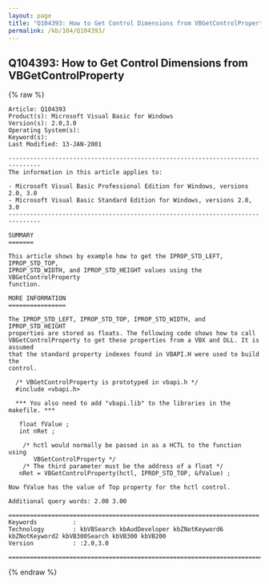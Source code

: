 ```yaml
---
layout: page
title: "Q104393: How to Get Control Dimensions from VBGetControlProperty"
permalink: /kb/104/Q104393/
---
```


## Q104393: How to Get Control Dimensions from VBGetControlProperty

{% raw %}

	Article: Q104393
	Product(s): Microsoft Visual Basic for Windows
	Version(s): 2.0,3.0
	Operating System(s): 
	Keyword(s): 
	Last Modified: 13-JAN-2001
	
	-------------------------------------------------------------------------------
	The information in this article applies to:
	
	- Microsoft Visual Basic Professional Edition for Windows, versions 2.0, 3.0 
	- Microsoft Visual Basic Standard Edition for Windows, versions 2.0, 3.0 
	-------------------------------------------------------------------------------
	
	SUMMARY
	=======
	
	This article shows by example how to get the IPROP_STD_LEFT, IPROP_STD_TOP,
	IPROP_STD_WIDTH, and IPROP_STD_HEIGHT values using the VBGetControlProperty
	function.
	
	MORE INFORMATION
	================
	
	The IPROP_STD_LEFT, IPROP_STD_TOP, IPROP_STD_WIDTH, and IPROP_STD_HEIGHT
	properties are stored as floats. The following code shows how to call
	VBGetControlProperty to get these properties from a VBX and DLL. It is assumed
	that the standard property indexes found in VBAPI.H were used to build the
	control.
	
	  /* VBGetControlProperty is prototyped in vbapi.h */ 
	  #include <vbapi.h>
	
	  *** You also need to add "vbapi.lib" to the libraries in the makefile. ***
	
	   float fValue ;
	   int nRet ;
	
	    /* hctl would normally be passed in as a HCTL to the function using
	       VBGetControlProperty */ 
	    /* The third parameter must be the address of a float */ 
	   nRet = VBGetControlProperty(hctl, IPROP_STD_TOP, &fValue) ;
	
	Now fValue has the value of Top property for the hctl control.
	
	Additional query words: 2.00 3.00
	
	======================================================================
	Keywords          :  
	Technology        : kbVBSearch kbAudDeveloper kbZNotKeyword6 kbZNotKeyword2 kbVB300Search kbVB300 kbVB200
	Version           : :2.0,3.0
	
	=============================================================================
	

{% endraw %}
